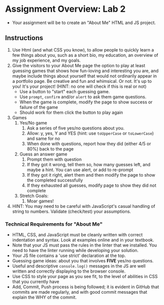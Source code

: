 # Assignment Overview: Lab 2

- Your assignment will be to create an "About Me" HTML and JS project.

## Instructions

1. Use Html (and what CSS you know), to allow people to quickly learn a few things about you, 
such as a short bio, my education, an overview of my job experience, and my goals.
1. Give the visitors to your About Me page the option to play at least guessing games that shows how fun-loving and interesting you are, and maybe include things about yourself that would not ordinarily appear in a portfolio page. Be creative and fun and whimsical. Or not. It's up to you! It's your project! (HINT: no one will check if this is real or not)
    * Use a button to "start" each guessing game.
    * Use `prompt`, `confirm` and/or `alert` to ask them game questions.
    * When the game is complete, modify the page to show success or failure of the game
    * Should work for them click the button to play again
1. Games
    1. Yes/No game
        1. Ask a series of five yes/no questions about you.
        2. Allow: y, yes, Y and YES (hint: use `toUpperCase` or `toLowerCase`) and same for no
        3. When done with questions, report how they did (either 4/5 or 80%) back to the page
    1. Guess an answer game
        1. Prompt them with question
        2. If they got it wrong, tell them so, how many guesses left, and maybe a hint. You can use alert, or add to re-prompt
        3. If they got it right, alert them and then modify the page to show the completed successfully
        4. If they exhausted all guesses, modify page to show they did not complete
    1. Stretch Goals:
        1. Moar games!
1. HINT: You may need to be careful with JavaScript's casual handling of string to numbers. Validate (check/test) your assumptions.
       
### Technical Requirements for "About Me"

- HTML, CSS, and JavaScript must be cleanly written with correct indentation and syntax. Look at examples online and in your textbook. 
- Note that your JS must pass the rules in the linter that we installed. You need to have the linter running while developing your solution.
- Your JS file contains a 'use strict' declaration at the top.
- Guessing game ideas: about you that involves **FIVE** yes/no questions. 
- Useful and descriptive `console.log()` messages in the JS are well written and correctly displaying to the browser console.
- Use CSS to style your page as you see fit, to the level of abilities in CSS that you currently have
- Add, Commit, Push process is being followed; it is evident in GitHub that commits are made regularly, and with good commit messages that explain the WHY of the commit.

